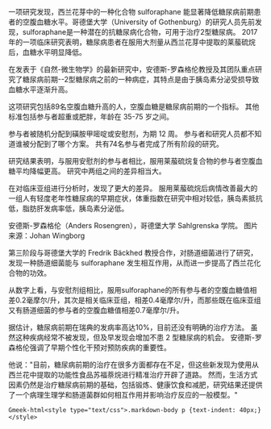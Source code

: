 一项研究发现，西兰花芽中的一种化合物 sulforaphane 能显著降低糖尿病前期患者的空腹血糖水平。哥德堡大学（University of Gothenburg）的研究人员先前发现，sulforaphane是一种潜在的抗糖尿病化合物，可用于治疗2型糖尿病。 2017 年的一项临床研究表明，糖尿病患者在服用大剂量从西兰花芽中提取的莱菔硫烷后，血糖水平明显降低。

在发表于《自然-微生物学》的最新研究中，安德斯-罗森格伦教授及其团队重点研究了糖尿病前期--2型糖尿病之前的一种病症，其特点是由于胰岛素分泌受损导致血糖水平逐渐升高。

这项研究包括89名空腹血糖升高的人，空腹血糖是糖尿病前期的一个指标。 其他标准包括参与者超重或肥胖，年龄在 35-75 岁之间。

参与者被随机分配到磺胺甲嘧啶或安慰剂，为期 12 周。 参与者和研究人员都不知道谁被分配到了哪个方案。 共有74名参与者完成了所有阶段的研究。

研究结果表明，与服用安慰剂的参与者相比，服用莱菔硫烷复合物的参与者空腹血糖平均降幅更高。 研究中两组之间的差异相当大。

在对临床亚组进行分析时，发现了更大的差异。 服用莱菔硫烷后病情改善最大的一组人有轻度老年性糖尿病的早期症状，体重指数在研究中相对较低，胰岛素抵抗低，脂肪肝发病率低，胰岛素分泌低。

安德斯-罗森格伦（Anders Rosengren），哥德堡大学 Sahlgrenska 学院。 图片来源：Johan Wingborg

第三阶段与哥德堡大学的 Fredrik Bäckhed 教授合作，对肠道细菌进行了研究，发现一种肠道细菌能与 sulforaphane 发生相互作用，从而进一步提高了西兰花化合物的功效。

从数字上看，与安慰剂组相比，服用sulforaphane的所有参与者的空腹血糖值相差0.2毫摩尔/升，其次是相关临床亚组，相差0.4毫摩尔/升，而那些既在临床亚组又有肠道细菌的参与者的空腹血糖值相差0.7毫摩尔/升。

据估计，糖尿病前期在瑞典的发病率高达10%，目前还没有明确的治疗方法。 虽然这种疾病经常不被发现，但及早发现会增加不患 2 型糖尿病的机会。 安德斯-罗森格伦强调了早期个性化干预对预防疾病的重要性。

他说："目前，糖尿病前期的治疗在很多方面都存在不足，但这些新发现为使用从西兰花中提取的功能性食品苏福萘烷进行精准治疗开辟了道路。 然而，生活方式因素仍然是治疗糖尿病前期的基础，包括锻炼、健康饮食和减肥，研究结果还提供了一个病理生理学和肠道菌群如何相互作用并影响治疗反应的一般模型。"

`Gmeek-html<style type="text/css">.markdown-body p {text-indent: 40px;}</style>`
